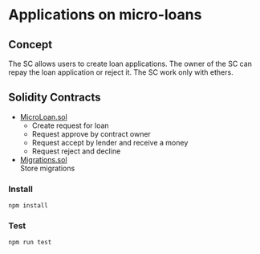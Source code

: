 # Applications on micro-loans
## Concept
The SC allows users to create loan applications. 
The owner of the SC can repay the loan application or reject it.
The SC work only with ethers.

## Solidity Contracts
*   [MicroLoan.sol](./contracts/MicroLoan.sol)  
    * Create request for loan
    * Request approve by contract owner
    * Request accept by lender and receive a money
    * Request reject and decline
*   [Migrations.sol](./contracts/Migrations.sol)  
    Store migrations

### Install

`npm install`

### Test

`npm run test`